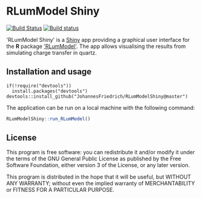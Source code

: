 # RLumModel Shiny

[![Build Status](https://travis-ci.org/JohannesFriedrich/rxylibShiny.svg?branch=master)](https://travis-ci.org/JohannesFriedrich/rxylibShiny)
[![Build status](https://ci.appveyor.com/api/projects/status/tciywrm10kn43n1g?svg=true)](https://ci.appveyor.com/project/JohannesFriedrich/rxylibshiny)


'RLumModel Shiny' is a [Shiny](http://shiny.rstudio.com) app providing a graphical user interface for the **R** package ['RLumModel'](https://CRAN.R-project.org/package=RLumModel). The app allows visualising the results from simulating charge transfer in quartz.

## Installation and usage

```{r}
if(!require("devtools"))
  install.packages("devtools")
devtools::install_github("JohannesFriedrich/RLumModelShiny@master")
```

The application can be run on a local machine with the following command:

```r
RLumModelShiny::run_RLumModel()
```

## License

This program is free software: you can redistribute it and/or modify
it under the terms of the GNU General Public License as published by
the Free Software Foundation, either version 3 of the License, or
any later version.

This program is distributed in the hope that it will be useful,
but WITHOUT ANY WARRANTY; without even the implied warranty of
MERCHANTABILITY or FITNESS FOR A PARTICULAR PURPOSE.  
